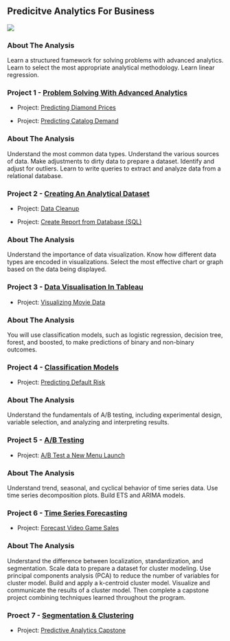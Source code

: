 ## Predicitve Analytics For Business

![](https://media.giphy.com/media/8Ep2aFnTfs6TC/giphy.gif)

### About The Analysis
Learn a structured framework for solving problems with advanced analytics. Learn to select the most appropriate analytical methodology. Learn linear regression.

### Project 1 - [Problem Solving With Advanced Analytics](https://www.udacity.com/course/problem-solving-with-advanced-analytics--ud976)

- Project: [Predicting Diamond Prices](https://github.com/2series/Predictive-Analytics/blob/master/Project%201%20-%20Problem%20Solving%20With%20Advanced%20Analytics/1.1-Predicting-Diamond-Price.ipynb)

- Project: [Predicting Catalog Demand](https://github.com/2series/Predictive-Analytics/blob/master/Project%201%20-%20Problem%20Solving%20With%20Advanced%20Analytics/1.2-Predicting-Catalog-Demand.ipynb)

### About The Analysis
Understand the most common data types. Understand the various sources of data. Make adjustments to dirty data to prepare a dataset. Identify and adjust for outliers. Learn to write queries to extract and analyze data from a relational database.

### Project 2 - [Creating An Analytical Dataset](https://www.udacity.com/course/creating-an-analytical-dataset--ud977)

- Project: [Data Cleanup](https://github.com/2series/Predictive-Analytics/blob/master/Project%202%20-%20Creating%20An%20Analytical%20Dataset/2.1-Data-Cleanup.ipynb)

- Project: [Create Report from Database (SQL)](https://github.com/2series/Predictive-Analytics/blob/master/Project%202%20-%20Creating%20An%20Analytical%20Dataset/2.2-Create-Report-from-Database.ipynb)

### About The Analysis
Understand the importance of data visualization. Know how different data types are encoded in visualizations. Select the most effective chart or graph based on the data being displayed.

### Project 3 - [Data Visualisation In Tableau](https://www.udacity.com/course/data-visualization-in-tableau--ud1006)

- Project: [Visualizing Movie Data](https://github.com/2series/Predictive-Analytics/blob/master/Project%203%20-%20Data%20Visualisation%20In%20Tableau/3.1-Visualize-Movie-Data.ipynb)

### About The Analysis
You will use classification models, such as logistic regression, decision tree, forest, and boosted, to make predictions of binary and non-binary outcomes.

### Project 4 - [Classification Models](https://www.udacity.com/course/classification-models--ud978)

- Project: [Predicting Default Risk](https://github.com/2series/Predictive-Analytics/blob/master/Project%204%20-%20Classification%20Models/4.1-Predicting-Default-Risk.ipynb)

### About The Analysis
Understand the fundamentals of A/B testing, including experimental design, variable selection, and analyzing and interpreting results.

### Project 5 - [A/B Testing](https://www.udacity.com/course/ab-testing--ud979)

- Project: [A/B Test a New Menu Launch](https://github.com/2series/Predictive-Analytics/blob/master/Project%205%20-%20AB-Testing/5.1-AB-Test-a-New-Menu-Launch.ipynb)

### About The Analysis
Understand trend, seasonal, and cyclical behavior of time series data. Use time series decomposition plots. Build ETS and ARIMA models.

### Project 6 - [Time Series Forecasting](https://www.udacity.com/course/time-series-forecasting--ud980)

- Project: [Forecast Video Game Sales](https://github.com/2series/Predictive-Analytics/blob/master/Project%206%20-%20Time%20Series%20Forecasting/6.1-Forecast-Video-Game-Sales.ipynb)

### About The Analysis
Understand the difference between localization, standardization, and segmentation. Scale data to prepare a dataset for cluster modeling. Use principal components analysis (PCA) to reduce the number of variables for cluster model. Build and apply a k-centroid cluster model. Visualize and communicate the results of a cluster model. Then complete a capstone project combining techniques learned throughout the program.

### Proect 7 - [Segmentation & Clustering](https://www.udacity.com/course/segmentation-and-clustering--ud981)

- Project: [Predictive Analytics Capstone](https://github.com/2series/Predictive-Analytics/blob/master/Project%207%20-%20Segmentation%20%26%20Clustering/7.1-Combining-Predictive-Techniques.ipynb)

